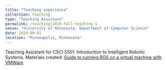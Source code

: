 ```yaml
---
title: "Teaching experience"
collection: teaching
type: "Teaching Assistant"
permalink: /teaching/2019-fall-teaching-1
venue: "University of Minnesota, Department of Computer Science"
date: 2019-09-01
location: "Minneapolis, Minnesota"
---
```


Teaching Assistant for CSCI 5551: Introduction to Intelligent Robotic Systems. Materials created: [Guide to running ROS on a virtual machine with VMWare](https://github.umn.edu/DENTO019/VMWare_ROS).